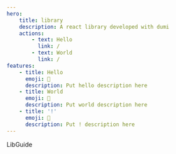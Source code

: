 ```yaml
---
hero:
    title: library
    description: A react library developed with dumi
    actions:
        - text: Hello
          link: /
        - text: World
          link: /
features:
    - title: Hello
      emoji: 💎
      description: Put hello description here
    - title: World
      emoji: 🌈
      description: Put world description here
    - title: '!'
      emoji: 🚀
      description: Put ! description here
---
```


LibGuide
